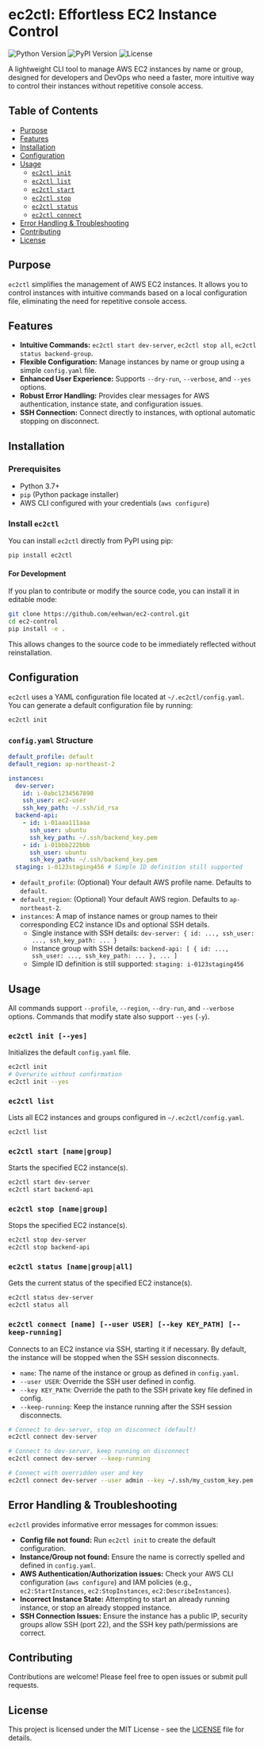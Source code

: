 # ec2ctl: Effortless EC2 Instance Control

![Python Version](https://img.shields.io/badge/python-3.7+-blue.svg) ![PyPI Version](https://img.shields.io/pypi/v/ec2ctl.svg) ![License](https://img.shields.io/badge/license-MIT-green.svg)

A lightweight CLI tool to manage AWS EC2 instances by name or group, designed for developers and DevOps who need a faster, more intuitive way to control their instances without repetitive console access.

## Table of Contents

- [Purpose](#purpose)
- [Features](#features)
- [Installation](#installation)
- [Configuration](#configuration)
- [Usage](#usage)
  - [`ec2ctl init`](#ec2ctl-init)
  - [`ec2ctl list`](#ec2ctl-list)
  - [`ec2ctl start`](#ec2ctl-start)
  - [`ec2ctl stop`](#ec2ctl-stop)
  - [`ec2ctl status`](#ec2ctl-status)
  - [`ec2ctl connect`](#ec2ctl-connect)
- [Error Handling & Troubleshooting](#error-handling--troubleshooting)
- [Contributing](#contributing)
- [License](#license)

## Purpose

`ec2ctl` simplifies the management of AWS EC2 instances. It allows you to control instances with intuitive commands based on a local configuration file, eliminating the need for repetitive console access.

## Features

- **Intuitive Commands:** `ec2ctl start dev-server`, `ec2ctl stop all`, `ec2ctl status backend-group`.
- **Flexible Configuration:** Manage instances by name or group using a simple `config.yaml` file.
- **Enhanced User Experience:** Supports `--dry-run`, `--verbose`, and `--yes` options.
- **Robust Error Handling:** Provides clear messages for AWS authentication, instance state, and configuration issues.
- **SSH Connection:** Connect directly to instances, with optional automatic stopping on disconnect.

## Installation

### Prerequisites

- Python 3.7+
- `pip` (Python package installer)
- AWS CLI configured with your credentials (`aws configure`)

### Install `ec2ctl`

You can install `ec2ctl` directly from PyPI using pip:

```bash
pip install ec2ctl
```

#### For Development

If you plan to contribute or modify the source code, you can install it in editable mode:

```bash
git clone https://github.com/eehwan/ec2-control.git
cd ec2-control
pip install -e .
```
This allows changes to the source code to be immediately reflected without reinstallation.

## Configuration

`ec2ctl` uses a YAML configuration file located at `~/.ec2ctl/config.yaml`. You can generate a default configuration file by running:

```bash
ec2ctl init
```

### `config.yaml` Structure

```yaml
default_profile: default
default_region: ap-northeast-2

instances:
  dev-server:
    id: i-0abc1234567890
    ssh_user: ec2-user
    ssh_key_path: ~/.ssh/id_rsa
  backend-api:
    - id: i-01aaa111aaa
      ssh_user: ubuntu
      ssh_key_path: ~/.ssh/backend_key.pem
    - id: i-01bbb222bbb
      ssh_user: ubuntu
      ssh_key_path: ~/.ssh/backend_key.pem
  staging: i-0123staging456 # Simple ID definition still supported
```

-   `default_profile`: (Optional) Your default AWS profile name. Defaults to `default`.
-   `default_region`: (Optional) Your default AWS region. Defaults to `ap-northeast-2`.
-   `instances`: A map of instance names or group names to their corresponding EC2 instance IDs and optional SSH details.
    -   Single instance with SSH details: `dev-server: { id: ..., ssh_user: ..., ssh_key_path: ... }`
    -   Instance group with SSH details: `backend-api: [ { id: ..., ssh_user: ..., ssh_key_path: ... }, ... ]`
    -   Simple ID definition is still supported: `staging: i-0123staging456`

## Usage

All commands support `--profile`, `--region`, `--dry-run`, and `--verbose` options. Commands that modify state also support `--yes` (`-y`).

### `ec2ctl init [--yes]`

Initializes the default `config.yaml` file.

```bash
ec2ctl init
# Overwrite without confirmation
ec2ctl init --yes
```

### `ec2ctl list`

Lists all EC2 instances and groups configured in `~/.ec2ctl/config.yaml`.

```bash
ec2ctl list
```

### `ec2ctl start [name|group]`

Starts the specified EC2 instance(s).

```bash
ec2ctl start dev-server
ec2ctl start backend-api
```

### `ec2ctl stop [name|group]`

Stops the specified EC2 instance(s).

```bash
ec2ctl stop dev-server
ec2ctl stop backend-api
```

### `ec2ctl status [name|group|all]`

Gets the current status of the specified EC2 instance(s).

```bash
ec2ctl status dev-server
ec2ctl status all
```

### `ec2ctl connect [name] [--user USER] [--key KEY_PATH] [--keep-running]`

Connects to an EC2 instance via SSH, starting it if necessary. By default, the instance will be stopped when the SSH session disconnects.

-   `name`: The name of the instance or group as defined in `config.yaml`.
-   `--user USER`: Override the SSH user defined in config.
-   `--key KEY_PATH`: Override the path to the SSH private key file defined in config.
-   `--keep-running`: Keep the instance running after the SSH session disconnects.

```bash
# Connect to dev-server, stop on disconnect (default)
ec2ctl connect dev-server

# Connect to dev-server, keep running on disconnect
ec2ctl connect dev-server --keep-running

# Connect with overridden user and key
ec2ctl connect dev-server --user admin --key ~/.ssh/my_custom_key.pem
```

## Error Handling & Troubleshooting

`ec2ctl` provides informative error messages for common issues:

-   **Config file not found:** Run `ec2ctl init` to create the default configuration.
-   **Instance/Group not found:** Ensure the name is correctly spelled and defined in `config.yaml`.
-   **AWS Authentication/Authorization issues:** Check your AWS CLI configuration (`aws configure`) and IAM policies (e.g., `ec2:StartInstances`, `ec2:StopInstances`, `ec2:DescribeInstances`).
-   **Incorrect Instance State:** Attempting to start an already running instance, or stop an already stopped instance.
-   **SSH Connection Issues:** Ensure the instance has a public IP, security groups allow SSH (port 22), and the SSH key path/permissions are correct.

## Contributing

Contributions are welcome! Please feel free to open issues or submit pull requests.

## License

This project is licensed under the MIT License - see the [LICENSE](LICENSE) file for details.
